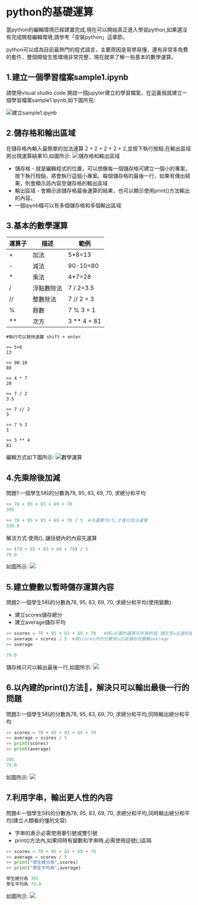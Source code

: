 # python的基礎運算
當python的編輯環境已經建置完成,現在可以開始真正進入學習python,如果還沒有完成開發編輯環境,請參考「安裝python」這章節。

python可以成為目前最熱門的程式語言，主要原因是易學易懂，還有非常多免費的套件，整個開發生態環境非常完整，現在就來了解一些基本的數學運算。

## 1.建立一個學習檔案sample1.ipynb

請使用visual studio code 開啟一個jupyter建立的學習檔案，在這裏我就建立一個學習檔案sample1.ipynb,如下圖所見:

![建立sample1.ipynb](images/image1.png)

## 2.儲存格和輸出區域
在儲存格內輸入最簡單的加法運算 2 + 2 + 2 + 2 + 2,並按下執行按鈕,在輸出區域將出現運算結果10,如圖所示:
![儲存格和輸出區域](images/image2.png)

- 儲存格 - 就是編輯程式的位置，可以想像每一個儲存格可建立一個小的專案，按下執行按鈕，將會執行這個小專案。每個儲存格的最後一行，如果有傳出結果，則會顯示該內容至儲存格的輸出區域
- 輸出區域 - 會顯示該儲存格最後運算的結果，也可以顯示使用print()方法輸出的內容。
- 一個ipynb檔可以有多個儲存格和多個輸出區域

## 3.基本的數學運算

運算子 | 描述  | 範例
-----| ------- | ----
| + | 加法 | 5+8=13
| - | 減法 | 90-10=80  
| * | 乘法 | 4*7=28
| / | 浮點數除法 | 7 / 2=3.5
| // | 整數除法 | 7 // 2 = 3
| % | 餘數  | 7 % 3 = 1
| ** | 次方 |  3 ** 4 = 81

```python
#執行可以按快速鍵 shift + enter

>> 5+8
13

>> 90-10
80

>> 4 * 7
28

>> 7 / 2
3.5

>> 7 // 2 
3

>> 7 % 3
1

>> 3 ** 4
81
```

編輯方式如下圖所示:
![數學運算](images/image3.png)

## 4.先乘除後加減
問題1:一個學生5科的分數為78, 95, 83, 69, 70, 求總分和平均

```python
>> 78 + 95 + 83 + 69 + 70
395

>> 78 + 95 + 83 + 69 + 70 / 5  #先運算70/5,才進行加法運算
339.0
```


解法方式:使用(), 讓括號內的內容先運算

```python
>> (78 + 95 + 83 + 69 + 70) / 5
79.0
```
如圖所示:
![](images/image4.png)

## 5.建立變數以暫時儲存運算內容
問題2:一個學生5科的分數為78, 95, 83, 69, 70, 求總分和平均(使用變數)

- 建立scores儲存總分
- 建立average儲存平均

```python
>> scores = 78 + 95 + 83 + 69 + 70   #將=右邊的運算式所得的值,儲存至=左邊的變數scores
>> average = scores / 5  #將scores內的分數除以5後儲存到變數average
>> average

79.0
```

儲存格只可以輸出最後一行,如圖所示:
![](images/image5.png)

## 6.以內建的print()方法，解決只可以輸出最後一行的問題
問題3:一個學生5科的分數為78, 95, 83, 69, 70, 求總分和平均,同時輸出總分和平均

```python
>> scores = 78 + 95 + 83 + 69 + 70
>> average = scores / 5
>> print(scores)
>> print(average)

395
79.0
```

如圖所示:
![](images/image5.png)

## 7.利用字串，輸出更人性的內容
問題4:一個學生5科的分數為78, 95, 83, 69, 70, 求總分和平均,同時輸出總分和平均(建立人類看的懂的文容)

- 字串的表示必需使用單引號或雙引號
- print()方法內,如果同時有變數和字串時,必需使用逗號(,)區隔


```python
>> scores = 78 + 95 + 83 + 69 + 70
>> average = scores / 5
>> print("學生總分為",scores)
>> print("學生平均為",average)

學生總分為 395
學生平均為 79.0
```

如圖所示:
![](images/image7.png)
